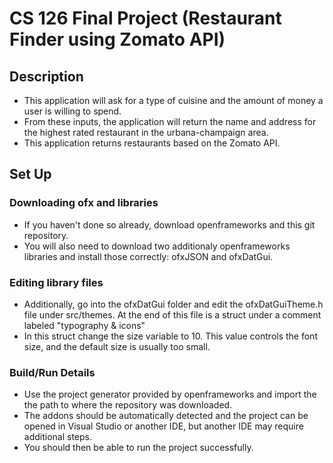 # CS 126 Final Project (Restaurant Finder using Zomato API)
## Description
- This application will ask for a type of cuisine and the amount of money a user is willing to spend. 
- From these inputs, the application will return the name and address for the highest rated restaurant in the urbana-champaign area.
- This application returns restaurants based on the Zomato API. 
## Set Up
### Downloading ofx and libraries
- If you haven't done so already, download openframeworks and this git repository.
- You will also need to download two additionaly openframeworks libraries and install those correctly: ofxJSON and ofxDatGui.
### Editing library files
- Additionally, go into the ofxDatGui folder and edit the ofxDatGuiTheme.h file under src/themes. At the end of this file is a struct 
under a comment labeled "typography & icons"
- In this struct change the size variable to 10. This value controls the font size, and the default size is usually too small.
### Build/Run Details
- Use the project generator provided by openframeworks and import the the path to where the repository was downloaded.
- The addons should be automatically detected and the project can be opened in Visual Studio or another IDE, but another IDE may require additional steps. 
- You should then be able to run the project successfully. 
